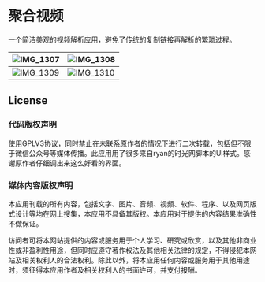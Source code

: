 # 聚合视频

一个简洁美观的视频解析应用，避免了传统的复制链接再解析的繁琐过程。

| ![IMG_1307](http://ww1.sinaimg.cn/large/006tNc79ly1g4vqmgtr7tj30u01sze81.jpg) | ![IMG_1308](http://ww4.sinaimg.cn/large/006tNc79ly1g4vqmp9reuj30u01sze83.jpg) |
| ------------------------------------------------------------ | ------------------------------------------------------------ |
| ![IMG_1309](http://ww4.sinaimg.cn/large/006tNc79ly1g4vqmwybsej30u01szk8l.jpg) | ![IMG_1310](http://ww1.sinaimg.cn/large/006tNc79ly1g4vqn3okzkj30u01szn4g.jpg) |



## License

### 代码版权声明

使用GPLV3协议，同时禁止在未联系原作者的情况下进行二次转载，包括但不限于微信公众号等媒体传播。此应用用了很多来自ryan的时光网脚本的Ul样式。感谢原作者仔细调出来这么好看的界面。

### 媒体内容版权声明

本应用刊载的所有内容，包括文字、图片、音频、视频、软件、程序、以及网页版式设计等均在网上搜集，本应用不具备其版权。本应用对于提供的内容结果准确性不做保证。

访问者可将本网站提供的内容或服务用于个人学习、研究或欣赏，以及其他非商业性或非盈利性用途，但同时应遵守著作权法及其他相关法律的规定，不得侵犯本网站及相关权利人的合法权利。除此以外，将本应用任何内容或服务用于其他用途时，须征得本应用作者及相关权利人的书面许可，并支付报酬。
